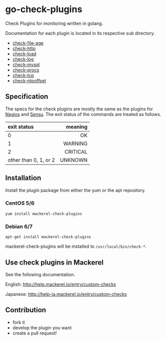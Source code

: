 go-check-plugins
================

Check Plugins for monitoring written in golang.


Documentation for each plugin is located in its respective sub directory.

* [check-file-age](./check-file-age/README.md)
* [check-http](./check-http/README.md)
* [check-load](./check-load/README.md)
* [check-log](./check-log/README.md)
* [check-mysql](./check-mysql/README.md)
* [check-procs](./check-procs/README.md)
* [check-tcp](./check-tcp/README.md)
* [check-ntpoffset](./check-ntpoffset/README.md)

Specification
-------------

The specs for the check plugins are mostly the same as the plugins for [Nagios](https://www.nagios.org/) and [Sensu](https://sensuapp.org/).
The exit status of the commands are treated as follows.

| exit status           |  meaning |
|:----------------------|---------:|
| 0                     | OK       |
| 1                     | WARNING  |
| 2                     | CRITICAL |
| other than 0, 1, or 2 | UNKNOWN  |


Installation
------------

Install the plugin package from either the yum or the apt repository.

### CentOS 5/6

```shell
yum install mackerel-check-plugins
```

### Debian 6/7

```shell
apt-get install mackerel-check-plugins
```

mackerel-check-plugins will be installed to ```/usr/local/bin/check-*```.


Use check plugins in Mackerel
-----------------------------

See the following documentation.

English: http://help.mackerel.io/entry/custom-checks

Japanese: http://help-ja.mackerel.io/entry/custom-checks


Contribution
------------

* fork it
* develop the plugin you want
* create a pull request!
